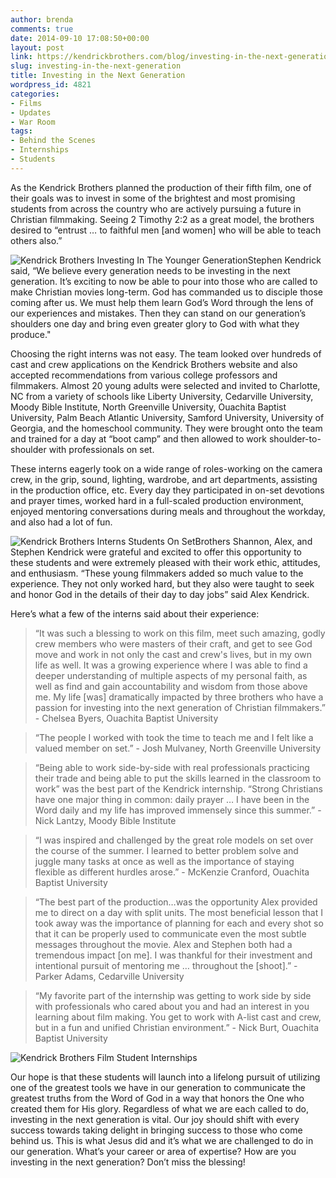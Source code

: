 ```yaml
---
author: brenda
comments: true
date: 2014-09-10 17:08:50+00:00
layout: post
link: https://kendrickbrothers.com/blog/investing-in-the-next-generation/
slug: investing-in-the-next-generation
title: Investing in the Next Generation
wordpress_id: 4821
categories:
- Films
- Updates
- War Room
tags:
- Behind the Scenes
- Internships
- Students
---
```


As the Kendrick Brothers planned the production of their fifth film, one of their goals was to invest in some of the brightest and most promising students from across the country who are actively pursuing a future in Christian filmmaking. Seeing 2 Timothy 2:2 as a great model, the brothers desired to “entrust … to faithful men [and women] who will be able to teach others also.”  
  
![Kendrick Brothers Investing In The Younger Generation](https://kendrickbrothers.com/wp-content/uploads/2017/07/Kendrick-Brothers-Investing-In-The-Younger-Generation.jpg)Stephen Kendrick said, “We believe every generation needs to be investing in the next generation. It’s exciting to now be able to pour into those who are called to make Christian movies long-term. God has commanded us to disciple those coming after us. We must help them learn God’s Word through the lens of our experiences and mistakes. Then they can stand on our generation’s shoulders one day and bring even greater glory to God with what they produce."  
  
Choosing the right interns was not easy. The team looked over hundreds of cast and crew applications on the Kendrick Brothers website and also accepted recommendations from various college professors and filmmakers. Almost 20 young adults were selected and invited to Charlotte, NC from a variety of schools like Liberty University, Cedarville University, Moody Bible Institute, North Greenville University, Ouachita Baptist University, Palm Beach Atlantic University, Samford University, University of Georgia, and the homeschool community. They were brought onto the team and trained for a day at “boot camp” and then allowed to work shoulder-to-shoulder with professionals on set.  
  
These interns eagerly took on a wide range of roles-working on the camera crew, in the grip, sound, lighting, wardrobe, and art departments, assisting in the production office, etc. Every day they participated in on-set devotions and prayer times, worked hard in a full-scaled production environment, enjoyed mentoring conversations during meals and throughout the workday, and also had a lot of fun.  
  
![Kendrick Brothers Interns Students On Set](https://kendrickbrothers.com/wp-content/uploads/2017/07/Kendrick-Brothers-Interns-Students-On-Set.jpg)Brothers Shannon, Alex, and Stephen Kendrick were grateful and excited to offer this opportunity to these students and were extremely pleased with their work ethic, attitudes, and enthusiasm. “These young filmmakers added so much value to the experience. They not only worked hard, but they also were taught to seek and honor God in the details of their day to day jobs” said Alex Kendrick.  
  
Here’s what a few of the interns said about their experience:  


<blockquote>“It was such a blessing to work on this film, meet such amazing, godly crew members who were masters of their craft, and get to see God move and work in not only the cast and crew's lives, but in my own life as well. It was a growing experience where I was able to find a deeper understanding of multiple aspects of my personal faith, as well as find and gain accountability and wisdom from those above me. My life [was] dramatically impacted by three brothers who have a passion for investing into the next generation of Christian filmmakers.” - Chelsea Byers, Ouachita Baptist University</blockquote>

<blockquote>“The people I worked with took the time to teach me and I felt like a valued member on set.” - Josh Mulvaney, North Greenville University</blockquote>

<blockquote>“Being able to work side-by-side with real professionals practicing their trade and being able to put the skills learned in the classroom to work” was the best part of the Kendrick internship. “Strong Christians have one major thing in common: daily prayer … I have been in the Word daily and my life has improved immensely since this summer.” - Nick Lantzy, Moody Bible Institute</blockquote>

<blockquote>“I was inspired and challenged by the great role models on set over the course of the summer. I learned to better problem solve and juggle many tasks at once as well as the importance of staying flexible as different hurdles arose.” - McKenzie Cranford, Ouachita Baptist University</blockquote>

<blockquote>“The best part of the production…was the opportunity Alex provided me to direct on a day with split units. The most beneficial lesson that I took away was the importance of planning for each and every shot so that it can be properly used to communicate even the most subtle messages throughout the movie. Alex and Stephen both had a tremendous impact [on me]. I was thankful for their investment and intentional pursuit of mentoring me … throughout the [shoot].” - Parker Adams, Cedarville University</blockquote>

<blockquote>“My favorite part of the internship was getting to work side by side with professionals who cared about you and had an interest in you learning about film making. You get to work with A-list cast and crew, but in a fun and unified Christian environment.” - Nick Burt, Ouachita Baptist University</blockquote>

  
  
![Kendrick Brothers Film Student Internships](https://kendrickbrothers.com/wp-content/uploads/2017/07/Kendrick-Brothers-Film-Student-Internships.jpg)

Our hope is that these students will launch into a lifelong pursuit of utilizing one of the greatest tools we have in our generation to communicate the greatest truths from the Word of God in a way that honors the One who created them for His glory. Regardless of what we are each called to do, investing in the next generation is vital. Our joy should shift with every success towards taking delight in bringing success to those who come behind us. This is what Jesus did and it’s what we are challenged to do in our generation. What’s your career or area of expertise? How are you investing in the next generation? Don’t miss the blessing!
